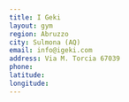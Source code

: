 ```yaml
---
title: I Geki
layout: gym
region: Abruzzo
city: Sulmona (AQ)
email: info@igeki.com
address: Via M. Torcia 67039
phone: 
latitude: 
longitude: 
---
```


